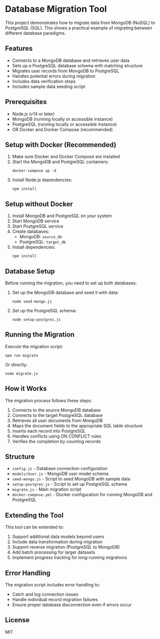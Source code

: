 # Database Migration Tool

This project demonstrates how to migrate data from MongoDB (NoSQL) to PostgreSQL (SQL). This shows a practical example of migrating between different database paradigms.

## Features

- Connects to a MongoDB database and retrieves user data
- Sets up a PostgreSQL database schema with matching structure
- Migrates user records from MongoDB to PostgreSQL
- Handles potential errors during migration
- Includes data verification steps
- Includes sample data seeding script

## Prerequisites

- Node.js (v14 or later)
- MongoDB (running locally or accessible instance)
- PostgreSQL (running locally or accessible instance)
- OR Docker and Docker Compose (recommended)

## Setup with Docker (Recommended)

1. Make sure Docker and Docker Compose are installed
2. Start the MongoDB and PostgreSQL containers:
   ```
   docker-compose up -d
   ```
3. Install Node.js dependencies:
   ```
   npm install
   ```

## Setup without Docker

1. Install MongoDB and PostgreSQL on your system
2. Start MongoDB service
3. Start PostgreSQL service
4. Create databases:
   - MongoDB: `source_db`
   - PostgreSQL: `target_db`
5. Install dependencies:
   ```
   npm install
   ```

## Database Setup

Before running the migration, you need to set up both databases:

1. Set up the MongoDB database and seed it with data:
   ```
   node seed-mongo.js
   ```

2. Set up the PostgreSQL schema:
   ```
   node setup-postgres.js
   ```

## Running the Migration

Execute the migration script:
```
npm run migrate
```
Or directly:
```
node migrate.js
```

## How it Works

The migration process follows these steps:

1. Connects to the source MongoDB database
2. Connects to the target PostgreSQL database
3. Retrieves all user documents from MongoDB
4. Maps the document fields to the appropriate SQL table structure
5. Inserts each record into PostgreSQL
6. Handles conflicts using ON CONFLICT rules
7. Verifies the completion by counting records

## Structure

- `config.js` - Database connection configuration
- `models/User.js` - MongoDB user model schema
- `seed-mongo.js` - Script to seed MongoDB with sample data
- `setup-postgres.js` - Script to set up PostgreSQL schema
- `migrate.js` - Main migration script
- `docker-compose.yml` - Docker configuration for running MongoDB and PostgreSQL

## Extending the Tool

This tool can be extended to:

1. Support additional data models beyond users
2. Include data transformation during migration
3. Support reverse migration (PostgreSQL to MongoDB)
4. Add batch processing for larger datasets
5. Implement progress tracking for long-running migrations

## Error Handling

The migration script includes error handling to:
- Catch and log connection issues
- Handle individual record migration failures
- Ensure proper database disconnection even if errors occur

## License

MIT
